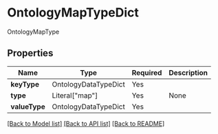 # OntologyMapTypeDict

OntologyMapType

## Properties
| Name | Type | Required | Description |
| ------------ | ------------- | ------------- | ------------- |
**keyType** | OntologyDataTypeDict | Yes |  |
**type** | Literal["map"] | Yes | None |
**valueType** | OntologyDataTypeDict | Yes |  |


[[Back to Model list]](../../README.md#documentation-for-models) [[Back to API list]](../../README.md#documentation-for-api-endpoints) [[Back to README]](../../README.md)
